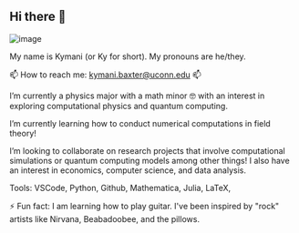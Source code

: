 ## Hi there 👋

![image](https://github.com/user-attachments/assets/10a0774b-c0c9-44cf-b8b7-b109c975a1ca)

My name is Kymani (or Ky for short). My pronouns are he/they.

📫 How to reach me: kymani.baxter@uconn.edu 📫

I’m currently a physics major with a math minor 🤓 with an interest in exploring computational physics and quantum computing.

I’m currently learning how to conduct numerical computations in field theory! 

I’m looking to collaborate on research projects that involve computational simulations or quantum computing models among other things! I also have an interest in economics, computer science, and data analysis.

Tools:
VSCode, Python, Github, Mathematica, Julia, LaTeX, 

⚡ Fun fact: I am learning how to play guitar. I've been inspired by "rock" artists like Nirvana, Beabadoobee, and the pillows.
